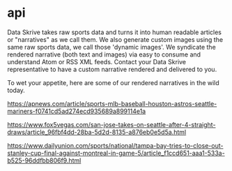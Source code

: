 # api
Data Skrive takes raw sports data and turns it into human readable articles or "narratives" as we call them.  We also generate custom images using the same raw sports data, we call those 'dynamic images'. We syndicate the rendered narrative (both text and images) via easy to consume and understand Atom or RSS XML feeds.  Contact your Data Skrive representative to have a custom narrative rendered and delivered to you.

To wet your appetite, here are some of our rendered narratives in the wild today.

https://apnews.com/article/sports-mlb-baseball-houston-astros-seattle-mariners-f0741cd5ad274ecd935689a899114e1a

https://www.fox5vegas.com/san-jose-takes-on-seattle-after-4-straight-draws/article_96fbf4dd-28ba-5d2d-8135-a876eb0e5d5a.html

https://www.dailyunion.com/sports/national/tampa-bay-tries-to-close-out-stanley-cup-final-against-montreal-in-game-5/article_f1ccd651-aaa1-533a-b525-96ddfbb806f9.html
